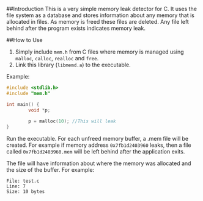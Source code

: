 ##Introduction
This is a very simple memory leak detector for C. It uses the file system
as a database and stores information about any memory that
is allocated in files. As memory is freed these files are deleted.
Any file left behind after the program exists indicates memory leak.

##How to Use

1. Simply include ``mem.h`` from C files where memory 
is managed  using ``malloc``, ``calloc``, ``realloc`` and ``free``.
2. Link this library (``libmemd.a``) to the executable.

Example:

```c
#include <stdlib.h>
#include "mem.h"

int main() { 
        void *p;
        
        p = malloc(10); //This will leak
}
```

Run the executable. For each unfreed memory buffer, a .mem file will be 
created. For example if memory address ``0x7fb1d2403960`` leaks, then a file 
called ``0x7fb1d2403960.mem`` will be left behind after the application exits.

The file will have information about where the memory was allocated and
the size of the buffer. For example:

```text
File: test.c
Line: 7
Size: 10 bytes
```
